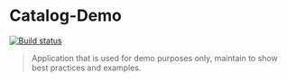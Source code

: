 Catalog-Demo
============
[![Build status](http://img.shields.io/badge/Asp.net-5.2.2-green.svg)]()

>Application that is used for demo purposes only, maintain to show best practices and examples.
